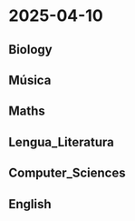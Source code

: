 # 2025-04-10 <!-- markmap: foldAll -->

## Biology

## Música

## Maths

## Lengua_Literatura

## Computer_Sciences

## English

